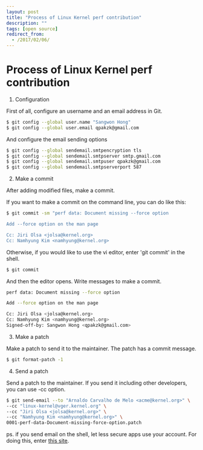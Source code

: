 ```yaml
---
layout: post
title: "Process of Linux Kernel perf contribution"
description: ""
tags: [open source]
redirect_from:
  - /2017/02/06/
---
```


# Process of Linux Kernel perf contribution

1. Configuration

  First of all, configure an username and an email address in Git.

  ```sh
  $ git config --global user.name "Sangwon Hong"
  $ git config --global user.email qpakzk@gmail.com
  ```

  And configure the email sending options

  ```sh
  $ git config --global sendemail.smtpencryption tls
  $ git config --global sendemail.smtpserver smtp.gmail.com
  $ git config --global sendemail.smtpuser qpakzk@gmail.com
  $ git config --global sendemail.smtpserverport 587
  ```

2. Make a commit

  After adding modified files, make a commit.

  If you want to make a commit on the command line, you can do like this:

  ```sh
  $ git commit -sm "perf data: Document missing --force option

  Add --force option on the man page

  Cc: Jiri Olsa <jolsa@kernel.org>
  Cc: Namhyung Kim <namhyung@kernel.org>
  ```

  Otherwise, if you would like to use the vi editor, enter 'git commit' in the shell.

  ```sh
  $ git commit
  ```

  And then the editor opens. Write messages to make a commit.

  ```sh
  perf data: Document missing --force option

  Add --force option on the man page

  Cc: Jiri Olsa <jolsa@kernel.org>
  Cc: Namhyung Kim <namhyung@kernel.org>
  Signed-off-by: Sangwon Hong <qpakzk@gmail.com>
  ```

3. Make a patch

  Make a patch to send it to the maintainer. The patch has a commit message.

  ```sh
  $ git format-patch -1
  ```

4. Send a patch

  Send a patch to the maintainer. If you send it including other developers, you can use -cc option.

```sh
$ git send-email --to "Arnaldo Carvalho de Melo <acme@kernel.org>" \
--cc "linux-kernel@vger.kernel.org" \
--cc "Jiri Olsa <jolsa@kernel.org>" \
--cc "Namhyung Kim <namhyung@kernel.org>" \
0001-perf-data-Document-missing-force-option.patch
```

  ps. if you send email on the shell, let less secure apps use your account. For doing this, enter [this site](https://support.google.com/accounts/answer/6010255?hl=en).
